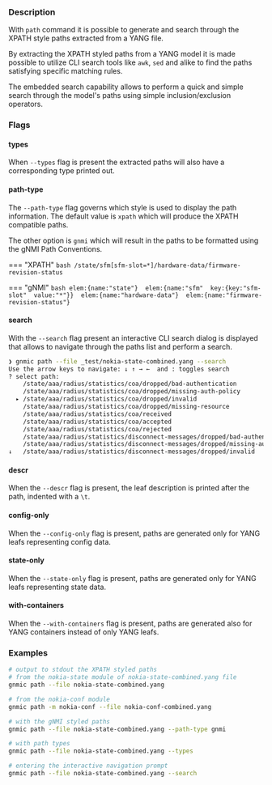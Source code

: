 ### Description

With `path` command it is possible to generate and search through the XPATH style paths extracted from a YANG file.

By extracting the XPATH styled paths from a YANG model it is made possible to utilize CLI search tools like `awk`, `sed` and alike to find the paths satisfying specific matching rules.

The embedded search capability allows to perform a quick and simple search through the model's paths using simple inclusion/exclusion operators.

### Flags

#### types

When `--types` flag is present the extracted paths will also have a corresponding type printed out.

#### path-type

The `--path-type` flag governs which style is used to display the path information. The default value is `xpath` which will produce the XPATH compatible paths.

The other option is `gnmi` which will result in the paths to be formatted using the gNMI Path Conventions.

=== "XPATH"
    ```bash
    /state/sfm[sfm-slot=*]/hardware-data/firmware-revision-status
    ```

=== "gNMI"
    ```bash
    elem:{name:"state"}  elem:{name:"sfm"  key:{key:"sfm-slot"  value:"*"}}  elem:{name:"hardware-data"}  elem:{name:"firmware-revision-status"}
    ```

#### search

With the `--search` flag present an interactive CLI search dialog is displayed that allows to navigate through the paths list and perform a search.

```bash
❯ gnmic path --file _test/nokia-state-combined.yang --search
Use the arrow keys to navigate: ↓ ↑ → ←  and : toggles search
? select path: 
    /state/aaa/radius/statistics/coa/dropped/bad-authentication
    /state/aaa/radius/statistics/coa/dropped/missing-auth-policy
  ▸ /state/aaa/radius/statistics/coa/dropped/invalid
    /state/aaa/radius/statistics/coa/dropped/missing-resource
    /state/aaa/radius/statistics/coa/received
    /state/aaa/radius/statistics/coa/accepted
    /state/aaa/radius/statistics/coa/rejected
    /state/aaa/radius/statistics/disconnect-messages/dropped/bad-authentication
    /state/aaa/radius/statistics/disconnect-messages/dropped/missing-auth-policy
↓   /state/aaa/radius/statistics/disconnect-messages/dropped/invalid
```

#### descr

When the `--descr` flag is present, the leaf description is printed after the path, indented with a `\t`.

#### config-only

When the `--config-only` flag is present, paths are generated only for YANG leafs representing config data.

#### state-only

When the `--state-only` flag is present, paths are generated only for YANG leafs representing state data.

#### with-containers

When the `--with-containers` flag is present, paths are generated also for YANG containers instead of only YANG leafs.

### Examples

```bash
# output to stdout the XPATH styled paths
# from the nokia-state module of nokia-state-combined.yang file
gnmic path --file nokia-state-combined.yang

# from the nokia-conf module
gnmic path -m nokia-conf --file nokia-conf-combined.yang

# with the gNMI styled paths
gnmic path --file nokia-state-combined.yang --path-type gnmi

# with path types
gnmic path --file nokia-state-combined.yang --types

# entering the interactive navigation prompt
gnmic path --file nokia-state-combined.yang --search
```

<script id="asciicast-319579" src="https://asciinema.org/a/319579.js" async></script>

[^1]: Nokia combined models can be found in [nokia/7x50_YangModels](https://github.com/nokia/7x50_YangModels/tree/master/latest_sros_20.5/nokia-combined) repo.
